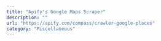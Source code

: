 ```yaml
---
title: "Apify's Google Maps Scraper"
description: ""
url: "https://apify.com/compass/crawler-google-places"
category: "Miscellaneous"
---
```

